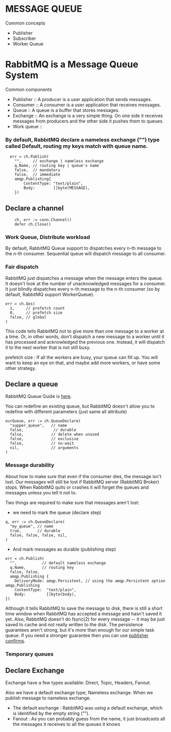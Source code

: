 # MESSAGE QUEUE

Common concepts

- Publisher
- Subscriber
- Worker Queue

# RabbitMQ is a Message Queue System

Common components

- Publisher :: A producer is a user application that sends messages.
- Consumer :: A consumer is a user application that receives messages.
- Queue :: A queue is a buffer that stores messages.
- Exchange :: An exchange is a very simple thing. On one side it receives messages from producers and the other side it pushes them to queues.
- Work queue ::

### By default, RabbitMQ declare a nameless exchange ("") type called Default, routing my keys match with queue name.

```
  err = ch.Publish(
	"",     // exchange | nameless exchange
	q.Name, // routing key | queue's name
	false,  // mandatory
	false,  // immediate
	amqp.Publishing{
		ContentType: "text/plain",
		Body:        []byte(MESSAGE),
	})
```

## Declare a channel

```
	ch, err := conn.Channel()
	defer ch.Close()
```

### Work Queue, Distribute workload

By default, RabbitMQ Queue support to dispatches every n-th message to the n-th consumer. Sequential queue will dispatch message to all consumer.

### Fair dispatch

RabbitMQ just dispatches a message when the message enters the queue. It doesn't look at the number of unacknowledged messages for a consumer. It just blindly dispatches every n-th message to the n-th consumer (so by default, RabbitMQ support WorkerQueue).

```
err = ch.Qos(
  1,     // prefetch count
  0,     // prefetch size
  false, // global
)
```

This code tells RabbitMQ not to give more than one message to a worker at a time. Or, in other words, don't dispatch a new message to a worker until it has processed and acknowledged the previous one. Instead, it will dispatch it to the next worker that is not still busy.

prefetch size : If all the workers are busy, your queue can fill up. You will want to keep an eye on that, and maybe add more workers, or have some other strategy.

## Declare a queue

RabbitMQ Queue Guide is [here](https://www.rabbitmq.com/queues.html).

You can redefine an existing queue, but RabbitMQ doesn't allow you to redefine with different parameters (just same all attribute)

```
ourQueue, err := ch.QueueDeclare(
  "supper_queue",   // name
  false,             // durable
  false,            // delete when unused
  false,            // exclusive
  false,            // no-wait
  nil,              // arguments
)
```

### Message durability

About how to make sure that even if the consumer dies, the message isn't lost. Our messages will still be lost if RabbitMQ server (RabbitMQ Broker) stops. When RabbitMQ quits or crashes it will forget the queues and messages unless you tell it not to.

Two things are required to make sure that messages aren't lost:

- we need to mark the queue (declare step)

```
q, err := ch.QueueDeclare(
  "my_queue", // name
  true,       // durable
  false, false, false, nil,
)
```

- And mark messages as durable (publishing step)

```
err = ch.Publish(
  "",           // default nameless exchange
  q.Name,       // routing key
  false, false,
  amqp.Publishing {
    DeliveryMode: amqp.Persistent, // using the amqp.Persistent option amqp.Publishing
    ContentType:  "text/plain",
    Body:         []byte(body),
})
```

Although it tells RabbitMQ to save the message to disk, there is still a short time window when RabbitMQ has accepted a message and hasn't saved it yet. Also, RabbitMQ doesn't do fsync(2) for every message -- it may be just saved to cache and not really written to the disk. The persistence guarantees aren't strong, but it's more than enough for our simple task queue. If you need a stronger guarantee then you can use [publisher confirms](https://www.rabbitmq.com/confirms.html).

### Temporary queues

## Declare Exchange

Exchange have a few types available: Direct, Topic, Headers, Fanout.

Also we have a default exchange type, Nameless exchange. When we publish message to nameless exchange.

- The default exchange : RabbitMQ was using a default exchange, which is identified by the empty string ("").
- Fanout : As you can probably guess from the name, it just broadcasts all the messages it receives to all the queues it knows
